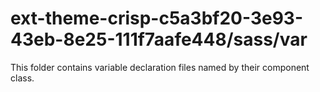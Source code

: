 # ext-theme-crisp-c5a3bf20-3e93-43eb-8e25-111f7aafe448/sass/var

This folder contains variable declaration files named by their component class.
